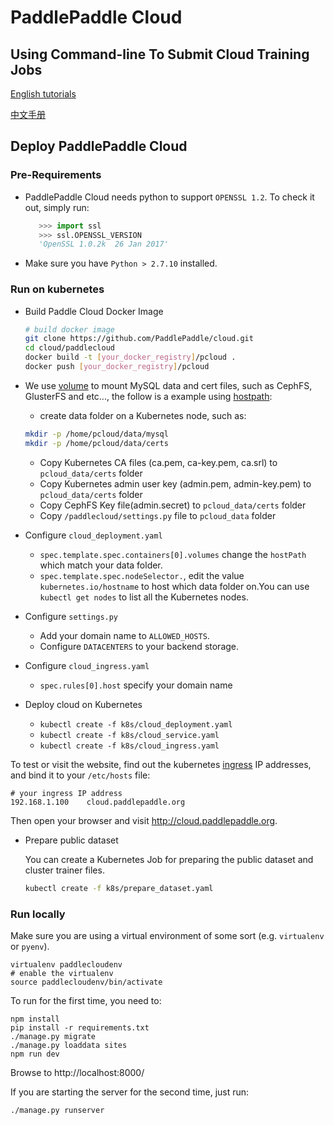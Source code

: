 # PaddlePaddle Cloud

## Using Command-line To Submit Cloud Training Jobs

[English tutorials](./doc/usage_en.md)

[中文手册](./doc/usage_cn.md)

## Deploy PaddlePaddle Cloud

### Pre-Requirements
- PaddlePaddle Cloud needs python to support `OPENSSL 1.2`. To check it out, simply run:
    ```python
       >>> import ssl
       >>> ssl.OPENSSL_VERSION
       'OpenSSL 1.0.2k  26 Jan 2017'
    ```
- Make sure you have `Python > 2.7.10` installed.

### Run on kubernetes
- Build Paddle Cloud Docker Image
  ```bash
  # build docker image
  git clone https://github.com/PaddlePaddle/cloud.git
  cd cloud/paddlecloud
  docker build -t [your_docker_registry]/pcloud .
  docker push [your_docker_registry]/pcloud
  ```
- We use [volume](https://kubernetes.io/docs/concepts/storage/volumes/) to mount MySQL data and cert files, such as CephFS, GlusterFS and etc..., the follow is a example using [hostpath](https://kubernetes.io/docs/concepts/storage/volumes/#hostpath):

  - create data folder on a Kubernetes node, such as:
  ```bash
  mkdir -p /home/pcloud/data/mysql
  mkdir -p /home/pcloud/data/certs
  ```
  - Copy Kubernetes CA files (ca.pem, ca-key.pem, ca.srl) to `pcloud_data/certs` folder
  - Copy Kubernetes admin user key (admin.pem, admin-key.pem) to `pcloud_data/certs` folder
  - Copy CephFS Key file(admin.secret) to `pcloud_data/certs` folder
  - Copy `/paddlecloud/settings.py` file to `pcloud_data` folder

- Configure `cloud_deployment.yaml`
  - `spec.template.spec.containers[0].volumes` change the `hostPath` which match your data folder.
  - `spec.template.spec.nodeSelector.`, edit the value `kubernetes.io/hostname` to host which data folder on.You can use `kubectl get nodes` to list all the Kubernetes nodes.
- Configure `settings.py`
  - Add your domain name to `ALLOWED_HOSTS`.
  - Configure `DATACENTERS` to your backend storage.
- Configure `cloud_ingress.yaml`
  - `spec.rules[0].host` specify your domain name
- Deploy cloud on Kubernetes
  - `kubectl create -f k8s/cloud_deployment.yaml`
  - `kubectl create -f k8s/cloud_service.yaml`
  - `kubectl create -f k8s/cloud_ingress.yaml`


To test or visit the website, find out the kubernetes [ingress](https://kubernetes.io/docs/concepts/services-networking/ingress/) IP addresses, and bind it to your `/etc/hosts` file:
```
# your ingress IP address
192.168.1.100    cloud.paddlepaddle.org
```

Then open your browser and visit http://cloud.paddlepaddle.org.

- Prepare public dataset

  You can create a Kubernetes Job for preparing the public dataset and cluster trainer files.
  ```bash
  kubectl create -f k8s/prepare_dataset.yaml
  ```
  
### Run locally
Make sure you are using a virtual environment of some sort (e.g. `virtualenv` or
`pyenv`).
```
virtualenv paddlecloudenv
# enable the virtualenv
source paddlecloudenv/bin/activate
```

To run for the first time, you need to:
```
npm install
pip install -r requirements.txt
./manage.py migrate
./manage.py loaddata sites
npm run dev
```

Browse to http://localhost:8000/

If you are starting the server for the second time, just run:
```
./manage.py runserver
```
